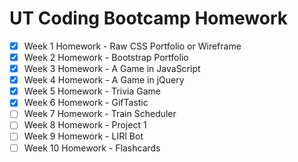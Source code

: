 # UT Coding Bootcamp Homework

- [x] Week 1 Homework \- Raw CSS Portfolio or Wireframe
- [x] Week 2 Homework \- Bootstrap Portfolio
- [x] Week 3 Homework \- A Game in JavaScript
- [x] Week 4 Homework \- A Game in jQuery
- [x] Week 5 Homework \- Trivia Game
- [x] Week 6 Homework \- GifTastic
- [ ] Week 7 Homework \- Train Scheduler
- [ ] Week 8 Homework \- Project 1
- [ ] Week 9 Homework \- LIRI Bot
- [ ] Week 10 Homework \- Flashcards
